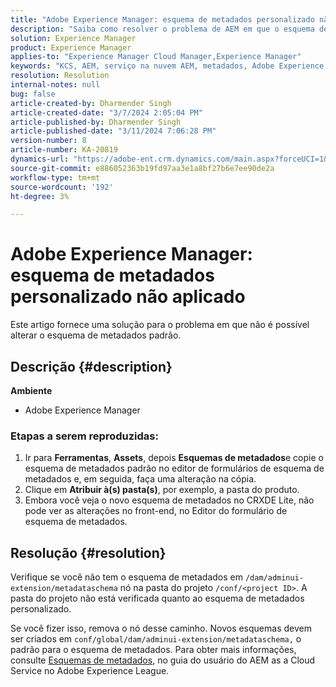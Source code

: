 ```yaml
---
title: "Adobe Experience Manager: esquema de metadados personalizado não aplicado"
description: "Saiba como resolver o problema de AEM em que o esquema de metadados personalizado não é aplicado."
solution: Experience Manager
product: Experience Manager
applies-to: "Experience Manager Cloud Manager,Experience Manager"
keywords: "KCS, AEM, serviço na nuvem AEM, metadados, Adobe Experience Manager"
resolution: Resolution
internal-notes: null
bug: false
article-created-by: Dharmender Singh
article-created-date: "3/7/2024 2:05:04 PM"
article-published-by: Dharmender Singh
article-published-date: "3/11/2024 7:06:28 PM"
version-number: 8
article-number: KA-20819
dynamics-url: "https://adobe-ent.crm.dynamics.com/main.aspx?forceUCI=1&pagetype=entityrecord&etn=knowledgearticle&id=bb7df1aa-8bdc-ee11-904d-6045bd006d92"
source-git-commit: e886052363b19fd97aa3e1a8bf27b6e7ee90de2a
workflow-type: tm+mt
source-wordcount: '192'
ht-degree: 3%

---
```


# Adobe Experience Manager: esquema de metadados personalizado não aplicado


Este artigo fornece uma solução para o problema em que não é possível alterar o esquema de metadados padrão.

## Descrição {#description}


<b>Ambiente</b>

- Adobe Experience Manager


### <b>Etapas a serem reproduzidas:</b>

1. Ir para <b>Ferramentas</b>, <b>Assets</b>, depois <b>Esquemas de metadados</b>e copie o esquema de metadados padrão no editor de formulários de esquema de metadados e, em seguida, faça uma alteração na cópia.
2. Clique em <b>Atribuir à(s) pasta(s)</b>, por exemplo, a pasta do produto.
3. Embora você veja o novo esquema de metadados no CRXDE Lite, não pode ver as alterações no front-end, no Editor do formulário de esquema de metadados.



## Resolução {#resolution}


Verifique se você não tem o esquema de metadados em `/dam/adminui-extension/metadataschema` nó na pasta do projeto `/conf/<project ID>`. A pasta do projeto não está verificada quanto ao esquema de metadados personalizado.

Se você fizer isso, remova o nó desse caminho. Novos esquemas devem ser criados em `conf/global/dam/adminui-extension/metadataschema,` o padrão para o esquema de metadados. Para obter mais informações, consulte [Esquemas de metadados](https://experienceleague.adobe.com/docs/experience-manager-cloud-service/content/assets/manage/metadata-schemas.html), no guia do usuário do AEM as a Cloud Service no Adobe Experience League.
